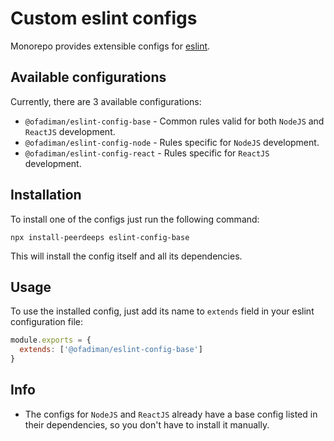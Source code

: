 # Custom eslint configs

Monorepo provides extensible configs for [eslint](https://eslint.org/).

## Available configurations

Currently, there are 3 available configurations:

- `@ofadiman/eslint-config-base` - Common rules valid for both `NodeJS` and `ReactJS` development.
- `@ofadiman/eslint-config-node` - Rules specific for `NodeJS` development.
- `@ofadiman/eslint-config-react` - Rules specific for `ReactJS` development.

## Installation

To install one of the configs just run the following command:

```shell
npx install-peerdeeps eslint-config-base
```

This will install the config itself and all its dependencies.

## Usage

To use the installed config, just add its name to `extends` field in your eslint configuration file:

```js
module.exports = {
  extends: ['@ofadiman/eslint-config-base']
}
```

## Info

- The configs for `NodeJS` and `ReactJS` already have a base config listed in their dependencies, so you don't have to install it manually.
